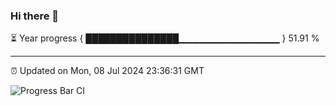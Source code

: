 ### Hi there 👋

⏳ Year progress { ███████████████▁▁▁▁▁▁▁▁▁▁▁▁▁▁▁ } 51.91 %

---

⏰ Updated on Mon, 08 Jul 2024 23:36:31 GMT

![Progress Bar CI](https://github.com/IshwaranRudhara/GIT-ACTION/workflows/Progress%20Bar%20CI/badge.svg)
